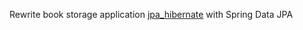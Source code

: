 Rewrite book storage application [jpa_hibernate](https://github.com/Pyruvates/2020-05-otus-spring-koshkarov/tree/main/jpa_hibernate) with Spring Data JPA